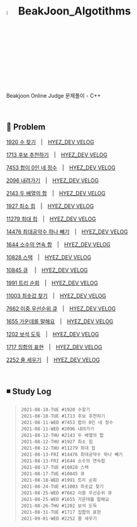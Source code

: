 # <img src = "https://user-images.githubusercontent.com/39453104/128810108-cb2a0435-5e77-4807-afd2-9a5b8aecfa7e.png" width = "5%"> BeakJoon_Algotithms
Beakjoon Online Judge 문제풀이 - C++

<br>

## 💬 Problem

  [1920 수 찾기](./1920_수찾기.cpp)　|　[HYEZ_DEV VELOG](https://velog.io/@hyez_dev/%EB%B0%B1%EC%A4%80-1920-%EC%88%98%EC%B0%BE%EA%B8%B0)
  
  [1713 후보 추천하기](./1713_후보추천하기.cpp)　|　[HYEZ_DEV VELOG](https://velog.io/@hyez_dev/%EB%B0%B1%EC%A4%80-1713-%ED%9B%84%EB%B3%B4-%EC%B6%94%EC%B2%9C%ED%95%98%EA%B8%B0-C)
  
  [7453 합이 0인 네 정수](./7453_합이0인네정수.cpp)　|　[HYEZ_DEV VELOG](https://velog.io/@hyez_dev/%EB%B0%B1%EC%A4%80-7453-%ED%95%A9%EC%9D%B4-0%EC%9D%B8-%EB%84%A4-%EC%A0%95%EC%88%98-C)
 
 [2096 내려가기](./2096_내려가기.cpp)　|　[HYEZ_DEV VELOG](https://velog.io/@hyez_dev/%EB%B0%B1%EC%A4%80-2096-%EB%82%B4%EB%A0%A4%EA%B0%80%EA%B8%B0-C)
 
 [2143 두 배열의 합](./2143_두배열의합.cpp)　|　[HYEZ_DEV VELOG](https://velog.io/@hyez_dev/%EB%B0%B1%EC%A4%80-2143-%EB%91%90-%EB%B0%B0%EC%97%B4%EC%9D%98-%ED%95%A9-C)
 
 [1927 최소 힙](./1927_최소힙.cpp)　|　[HYEZ_DEV VELOG](https://velog.io/@hyez_dev/%EB%B0%B1%EC%A4%80-1927-%EC%B5%9C%EC%86%8C-%ED%9E%99-C)
 
 [11279 최대 힙](./11279_최대힙.cpp)　|　[HYEZ_DEV VELOG](https://velog.io/@hyez_dev/%EB%B0%B1%EC%A4%80-11279-%EC%B5%9C%EB%8C%80-%ED%9E%99-C)
 
 [14476 최대공약수 하나 빼기](./14476_최대공약수하나빼기.cpp)　|　[HYEZ_DEV VELOG](https://velog.io/@hyez_dev/%EB%B0%B1%EC%A4%80-14476-%EC%B5%9C%EB%8C%80%EA%B3%B5%EC%95%BD%EC%88%98-%ED%95%98%EB%82%98-%EB%B9%BC%EA%B8%B0-C)
 
 [1644 소수의 연속 합](./1644_소수의연속합.cpp)　|　[HYEZ_DEV VELOG](https://velog.io/@hyez_dev/%EB%B0%B1%EC%A4%80-1644-%EC%86%8C%EC%88%98%EC%9D%98-%EC%97%B0%EC%86%8D%ED%95%A9-C)
 
 [10828 스택](./10828_스택.cpp)　|　[HYEZ_DEV VELOG](https://velog.io/@hyez_dev/%EB%B0%B1%EC%A4%80-10828-%EC%8A%A4%ED%83%9D-C)
 
[10845 큐](./10845_큐.cpp) 　|　[HYEZ_DEV VELOG](https://velog.io/@hyez_dev/%EB%B0%B1%EC%A4%80-10845-%ED%81%90-C)

[1991 트리 순회](./1991_트리순회.cpp)　|　[HYEZ_DEV VELOG](https://velog.io/@hyez_dev/%EB%B0%B1%EC%A4%80-1991-%ED%8A%B8%EB%A6%AC-%EC%88%9C%ED%9A%8C-C)

[11003 최솟값 찾기](./11003_최솟값찾기.cpp)　|　[HYEZ_DEV VELOG](https://velog.io/@hyez_dev/%EB%B0%B1%EC%A4%80-11003-%EC%B5%9C%EC%86%9F%EA%B0%92-%EC%B0%BE%EA%B8%B0-C)

[7662 이중 우선순위 큐](./7662_이중우선순위큐.cpp)　|　[HYEZ_DEV VELOG](https://velog.io/@hyez_dev/%EB%B0%B1%EC%A4%80-7662-%EC%9D%B4%EC%A4%91-%EC%9A%B0%EC%84%A0%EC%88%9C%EC%9C%84-%ED%81%90-C)

[1655 가운데를 말해요](./1655_가운데를말해요.cpp)　|　[HYEZ_DEV VELOG](https://velog.io/@hyez_dev/%EB%B0%B1%EC%A4%80-1655-%EA%B0%80%EC%9A%B4%EB%8D%B0%EB%A5%BC-%EB%A7%90%ED%95%B4%EC%9A%94-C)

[1202 보석 도둑](./1202_보석도둑.cpp)　|　[HYEZ_DEV VELOG](https://velog.io/@hyez_dev/%EB%B0%B1%EC%A4%80-1202-%EB%B3%B4%EC%84%9D-%EB%8F%84%EB%91%91-C)

[1717 집합의 표현](./1717_집합의표현.cpp)　|　[HYEZ_DEV VELOG](https://velog.io/@hyez_dev/%EB%B0%B1%EC%A4%80-1717-%EC%A7%91%ED%95%A9%EC%9D%98-%ED%91%9C%ED%98%84-C)

[2252 줄 세우기](./2252_줄세우기.cpp)　|　[HYEZ_DEV VELOG](https://velog.io/@hyez_dev/%EB%B0%B1%EC%A4%80-2252-%EC%A4%84-%EC%84%B8%EC%9A%B0%EA%B8%B0-C)

<br>

## ◾ Study Log
> ```
> 2021-08-10-TUE #1920 수찾기
> 2021-08-10-TUE #1713 후보 추천하기
> 2021-08-11-WED #7453 합이 0인 네 정수
> 2021-08-11-WED #2096 내려가기
> 2021-08-12-THU #2143 두 배열의 합
> 2021-08-12-THU #1927 최소 힙
> 2021-08-12-THU #11279 최대 힙
> 2021-08-13-FRI #14476 최대공약수 하나 빼기
> 2021-08-13-FRI #1644 소수의 연속합
> 2021-08-17-TUE #10828 스택
> 2021-08-17-TUE #10845 큐
> 2021-08-18-WED #1991 트리 순회
> 2021-08-24-TUE #11003 최솟값 찾기
> 2021-08-25-WED #7662 이중 우선순위 큐
> 2021-08-25-WED #1655 가운데를 말해요
> 2021-08-26-THU #1202 보석 도둑
> 2021-08-31-TUE #1717 집합의 표현
> 2021-09-01-WED #2252 줄 세우기
> ```
